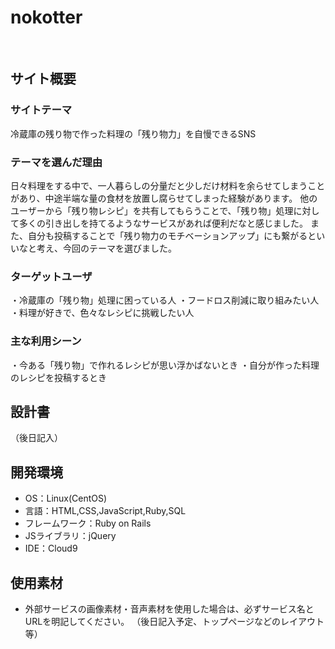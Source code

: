 # nokotter
​
## サイト概要
### サイトテーマ
<!--何を『目的』とし、どのような『分類』なのかを簡潔に書く-->
冷蔵庫の残り物で作った料理の「残り物力」を自慢できるSNS
​
### テーマを選んだ理由
<!--なぜこのようなテーマにしたかを説明する-->
日々料理をする中で、一人暮らしの分量だと少しだけ材料を余らせてしまうことがあり、中途半端な量の食材を放置し腐らせてしまった経験があります。
他のユーザーから「残り物レシピ」を共有してもらうことで、「残り物」処理に対して多くの引き出しを持てるようなサービスがあれば便利だなと感じました。
また、自分も投稿することで「残り物力のモチベーションアップ」にも繋がるといいなと考え、今回のテーマを選びました。
​
### ターゲットユーザ
<!--誰に使ってもらうかを具体的に記載する-->
・冷蔵庫の「残り物」処理に困っている人
・フードロス削減に取り組みたい人
・料理が好きで、色々なレシピに挑戦したい人
​
### 主な利用シーン
<!--どのような時に使うのかの状況を記載すること-->
・今ある「残り物」で作れるレシピが思い浮かばないとき
・自分が作った料理のレシピを投稿するとき
​
## 設計書
<!--テーマを設定・提出する時点では不要です-->
（後日記入）
​
## 開発環境
- OS：Linux(CentOS)
- 言語：HTML,CSS,JavaScript,Ruby,SQL
- フレームワーク：Ruby on Rails
- JSライブラリ：jQuery
- IDE：Cloud9
​
## 使用素材
- 外部サービスの画像素材・音声素材を使用した場合は、必ずサービス名とURLを明記してください。
（後日記入予定、トップページなどのレイアウト等）